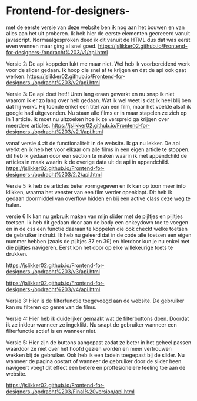 # Frontend-for-designers-
met de eerste versie van deze website ben ik nog aan het bouwen en van alles aan het uit proberen. 
Ik heb hier de eerste elementen gecreeerd vanuit javascript. Normaalgesproken deed ik dit vanuit de HTML dus dat was eerst even wennen maar ging al snel goed.
https://jslikker02.github.io/Frontend-for-designers-/opdracht%203/v1/api.html

Versie 2:
De api koppelen lukt me maar niet. Wel heb ik voorbereidend werk voor de slider gedaan. Ik hoop die snel af te krijgen en dat de api ook gaat werken.
https://jslikker02.github.io/Frontend-for-designers-/opdracht%203/v2/api.html

Versie 3:
De api doet het!! Uren lang eraan gewerkt en nu snap ik niet waarom ik er zo lang over heb gedaan. Wat ik wel weet is dat ik heel blij ben dat hij werkt. Hij toonde enkel een titel van een film, maar het voelde alsof ik google had uitgevonden. Nu staan alle films er in maar stapelen ze zich op in 1 article. Ik moet nu uitzoeken hoe ik ze verspreid ga krijgen over meerdere articles.
https://jslikker02.github.io/Frontend-for-designers-/opdracht%203/v2.1/api.html

vanaf versie 4 zit de functionaliteit in de website.
Ik ga nu lekker. De api werkt en ik heb het voor elkaar om alle films in een eigen article te stoppen. dit heb ik gedaan door een section te maken waarin ik met appendchild de articles in maak waarin ik de overige data uit de api in appendchild. 
https://jslikker02.github.io/Frontend-for-designers-/opdracht%203/2.2/api.html

Versie 5
Ik heb de articles beter vormgegeven en ik kan op toon meer info klikken, waarna het venster van een film verder openklapt.  Dit heb ik gedaan doormiddel van overflow hidden en bij een active class deze weg te halen.

versie 6
Ik kan nu gebruik maken van mijn slider met de pijltjes en pijltjes toetsen. Ik heb dit gedaan door aan de body een onkeydown toe te voegen en in de css een functie daaraan te koppelen die ook checkt welke toetsen de gebruiker indrukt. Ik heb nu geleerd dat in de code alle toetsen een eigen nummer hebben (zoals de pijltjes 37 en 39) en hierdoor kun je nu enkel met die pijltjes navigeren. Eerst kon het door op elke willekeurige toets te drukken.



https://jslikker02.github.io/Frontend-for-designers-/opdracht%203/v3/api.html

https://jslikker02.github.io/Frontend-for-designers-/opdracht%203/v4/api.html

Versie 3:
Hier is de filterfunctie toegevoegd aan de website.
De gebruiker kan nu filteren op genre van de films.

Versie 4: 
Hier heb ik duidelijker gemaakt wat de filterbuttons doen.
Doordat ik ze inkleur wanneer ze ingeklikt. Nu snapt de gebruiker wanneer een filterfunctie actief is en wanneer niet.

Versie 5:
Hier zijn de buttons aangepast zodat ze beter in het geheel passen waardoor ze niet over het hoofd gezien worden en meer vertrouwen wekken bij de gebruiker. Ook heb ik een fadein toegepast bij de slider. Nu wanneer de pagina opstart of wanneer de gebruiker door de slider heen navigeert voegt dit effect een betere en proffesionelere feeling toe aan de website.

https://jslikker02.github.io/Frontend-for-designers-/opdracht%203/Final%20version/api.html 
